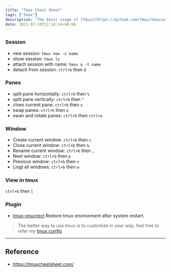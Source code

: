 ```yaml
---
title: "Tmux Cheat Sheet"
tags: ["tmux"]
description: "The basic usage of [Tmux](https://github.com/tmux/tmux/wiki), personally, I think Tmux makes more sense in server side than local."
date: 2021-07-10T11:18:14+08:00
---
```


### Session
- new session: `tmux new -s name`
- show session: `tmux ls`
- attach session with name: `tmux a -t name`
- detach from session: `ctrl+b` then `d`

### Panes
- split pane horizontally: `ctrl+b` then `%`
- split pane vertically: `ctrl+b` then `"`
- cloes current pane: `ctrl+b` then `x`
- swap panes: `ctrl+b` then `o` 
- swan and rotate panes: `ctrl+b` then `ctrl+o`

### Window
- Create current window: `ctrl+b` then `c`
- Close current window: `ctrl+b` then `&`
- Rename current window: `ctrl+b` then `,`
- Next window: `ctrl+b` then `p`
- Previous window: `ctrl+b` then `n`
- Lisgt all windows: `ctrl+b` then `w`

### View in tmux
`ctrl+b` then `[`

### Plugin
- [tmux-resurrect](https://github.com/tmux-plugins/tmux-resurrect) Restore tmux environment after system restart.

> The better way to use tmux is to customize in your way, feel free to refer my [tmux config](https://github.com/jinying-che/config/blob/master/.tmux.conf)

---
## Reference
- https://tmuxcheatsheet.com/
